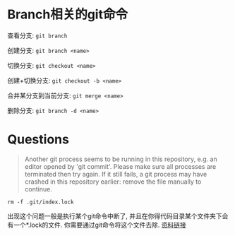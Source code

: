 # Branch相关的git命令

查看分支: `git branch`

创建分支: `git branch <name>`

切换分支: `git checkout <name>`

创建+切换分支: `git checkout -b <name>`

合并某分支到当前分支: `git merge <name>`

删除分支: `git branch -d <name>`

# Questions 
>Another git process seems to be running in this repository, e.g. an editor opened by 'git commit'. Please make sure all processes
are terminated then try again. If it still fails, a git process
may have crashed in this repository earlier:
remove the file manually to continue.

`rm -f .git/index.lock`

出现这个问题一般是执行某个git命令中断了, 并且在你得代码目录某个文件夹下会有一个*.lock的文件. 你需要通过git命令将这个文件去除.
[资料链接](https://stackoverflow.com/questions/38004148/another-git-process-seems-to-be-running-in-this-repository)


